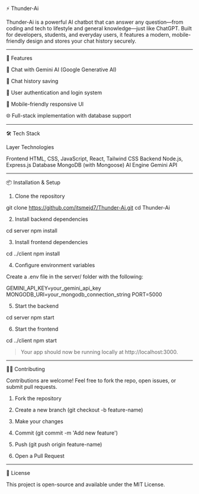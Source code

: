 ⚡ Thunder-Ai

Thunder-Ai is a powerful AI chatbot that can answer any question—from coding and tech to lifestyle and general knowledge—just like ChatGPT. Built for developers, students, and everyday users, it features a modern, mobile-friendly design and stores your chat history securely.


---

🚀 Features

💬 Chat with Gemini AI (Google Generative AI)

📝 Chat history saving

🔐 User authentication and login system

📱 Mobile-friendly responsive UI

🌐 Full-stack implementation with database support



---

🛠️ Tech Stack

Layer	Technologies

Frontend	HTML, CSS, JavaScript, React, Tailwind CSS
Backend	Node.js, Express.js
Database	MongoDB (with Mongoose)
AI Engine	Gemini API



---

📦 Installation & Setup

1. Clone the repository

git clone https://github.com/itsmejd7/Thunder-Ai.git
cd Thunder-Ai


2. Install backend dependencies

cd server
npm install


3. Install frontend dependencies

cd ../client
npm install


4. Configure environment variables

Create a .env file in the server/ folder with the following:

GEMINI_API_KEY=your_gemini_api_key
MONGODB_URI=your_mongodb_connection_string
PORT=5000


5. Start the backend

cd server
npm start


6. Start the frontend

cd ../client
npm start



> Your app should now be running locally at http://localhost:3000.




---

🧑‍💻 Contributing

Contributions are welcome! Feel free to fork the repo, open issues, or submit pull requests.

1. Fork the repository


2. Create a new branch (git checkout -b feature-name)


3. Make your changes


4. Commit (git commit -m 'Add new feature')


5. Push (git push origin feature-name)


6. Open a Pull Request




---

📄 License

This project is open-source and available under the MIT License.



